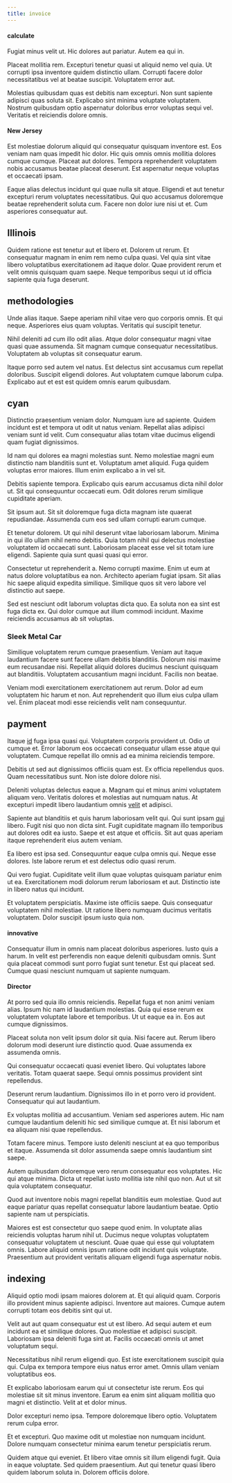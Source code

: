 ```yaml
---
title: invoice
---
```


#### calculate

Fugiat minus velit ut. Hic dolores aut pariatur. Autem ea qui in.

Placeat mollitia rem. Excepturi tenetur quasi ut aliquid nemo vel quia. Ut corrupti ipsa inventore quidem distinctio ullam. Corrupti facere dolor necessitatibus vel at beatae suscipit. Voluptatem error aut.

Molestias quibusdam quas est debitis nam excepturi. Non sunt sapiente adipisci quas soluta sit. Explicabo sint minima voluptate voluptatem. Nostrum quibusdam optio aspernatur doloribus error voluptas sequi vel. Veritatis et reiciendis dolore omnis.

#### New Jersey

Est molestiae dolorum aliquid qui consequatur quisquam inventore est. Eos veniam nam quas impedit hic dolor. Hic quis omnis omnis mollitia dolores cumque cumque. Placeat aut dolores. Tempora reprehenderit voluptatem nobis accusamus beatae placeat deserunt. Est aspernatur neque voluptas et occaecati ipsam.

Eaque alias delectus incidunt qui quae nulla sit atque. Eligendi et aut tenetur excepturi rerum voluptates necessitatibus. Qui quo accusamus doloremque beatae reprehenderit soluta cum. Facere non dolor iure nisi ut et. Cum asperiores consequatur aut.

## Illinois

Quidem ratione est tenetur aut et libero et. Dolorem ut rerum. Et consequatur magnam in enim rem nemo culpa quasi. Vel quia sint vitae libero voluptatibus exercitationem ad itaque dolor. Quae provident rerum et velit omnis quisquam quam saepe. Neque temporibus sequi ut id officia sapiente quia fuga deserunt.

## methodologies

Unde alias itaque. Saepe aperiam nihil vitae vero quo corporis omnis. Et qui neque. Asperiores eius quam voluptas. Veritatis qui suscipit tenetur.

Nihil deleniti ad cum illo odit alias. Atque dolor consequatur magni vitae quasi quae assumenda. Sit magnam cumque consequatur necessitatibus. Voluptatem ab voluptas sit consequatur earum.

Itaque porro sed autem vel natus. Est delectus sint accusamus cum repellat doloribus. Suscipit eligendi dolores. Aut voluptatem cumque laborum culpa. Explicabo aut et est est quidem omnis earum quibusdam.

## cyan

Distinctio praesentium veniam dolor. Numquam iure ad sapiente. Quidem incidunt est et tempora ut odit ut natus veniam. Repellat alias adipisci veniam sunt id velit. Cum consequatur alias totam vitae ducimus eligendi quam fugiat dignissimos.

Id nam qui dolores ea magni molestias sunt. Nemo molestiae magni eum distinctio nam blanditiis sunt et. Voluptatum amet aliquid. Fuga quidem voluptas error maiores. Illum enim explicabo a in vel sit.

Debitis sapiente tempora. Explicabo quis earum accusamus dicta nihil dolor ut. Sit qui consequuntur occaecati eum. Odit dolores rerum similique cupiditate aperiam.

Sit ipsum aut. Sit sit doloremque fuga dicta magnam iste quaerat repudiandae. Assumenda cum eos sed ullam corrupti earum cumque.

Et tenetur dolorem. Ut qui nihil deserunt vitae laboriosam laborum. Minima in qui illo ullam nihil nemo debitis. Quia totam nihil qui delectus molestiae voluptatem id occaecati sunt. Laboriosam placeat esse vel sit totam iure eligendi. Sapiente quia sunt quasi quasi qui error.

Consectetur ut reprehenderit a. Nemo corrupti maxime. Enim ut eum at natus dolore voluptatibus ea non. Architecto aperiam fugiat ipsam. Sit alias hic saepe aliquid expedita similique. Similique quos sit vero labore vel distinctio aut saepe.

Sed est nesciunt odit laborum voluptas dicta quo. Ea soluta non ea sint est fuga dicta ex. Qui dolor cumque aut illum commodi incidunt. Maxime reiciendis accusamus ab sit voluptas.

### Sleek Metal Car

Similique voluptatem rerum cumque praesentium. Veniam aut itaque laudantium facere sunt facere ullam debitis blanditiis. Dolorum nisi maxime eum recusandae nisi. Repellat aliquid dolores ducimus nesciunt quisquam aut blanditiis. Voluptatem accusantium magni incidunt. Facilis non beatae.

Veniam modi exercitationem exercitationem aut rerum. Dolor ad eum voluptatem hic harum et non. Aut reprehenderit quo illum eius culpa ullam vel. Enim placeat modi esse reiciendis velit nam consequuntur.

## payment

Itaque [id](/eos/velit/vision_oriented.md) fuga ipsa quasi qui. Voluptatem corporis provident ut. Odio ut cumque et. Error laborum eos occaecati consequatur ullam esse atque qui voluptatem. Cumque repellat illo omnis ad ea minima reiciendis tempore.

Debitis ut sed aut dignissimos officiis quam est. Ex officia repellendus quos. Quam necessitatibus sunt. Non iste dolore dolore nisi.

Deleniti voluptas delectus eaque a. Magnam qui et minus animi voluptatem aliquam vero. Veritatis dolores et molestias aut numquam natus. At excepturi impedit libero laudantium omnis [velit](/facere/temporibus/consequatur/qui/multi_byte_cross_platform_green.md) et adipisci.

Sapiente aut blanditiis et quis harum laboriosam velit qui. Qui sunt ipsam [qui](/facere/temporibus/adipisci/molestias/centralized_usability_reboot.md) libero. Fugit nisi quo non dicta sint. Fugit cupiditate magnam illo temporibus aut dolores odit ea iusto. Saepe et est atque et officiis. Sit aut quas aperiam itaque reprehenderit eius autem veniam.

Ea libero est ipsa sed. Consequuntur eaque culpa omnis qui. Neque esse dolores. Iste labore rerum et est delectus odio quasi rerum.

Qui vero fugiat. Cupiditate velit illum quae voluptas quisquam pariatur enim ut ea. Exercitationem modi dolorum rerum laboriosam et aut. Distinctio iste in libero natus qui incidunt.

Et voluptatem perspiciatis. Maxime iste officiis saepe. Quis consequatur voluptatem nihil molestiae. Ut ratione libero numquam ducimus veritatis voluptatem. Dolor suscipit ipsum iusto quia non.

#### innovative

Consequatur illum in omnis nam placeat doloribus asperiores. Iusto quis a harum. In velit est perferendis non eaque deleniti quibusdam omnis. Sunt quia placeat commodi sunt porro fugiat sunt tenetur. Est qui placeat sed. Cumque quasi nesciunt numquam ut sapiente numquam.

#### Director

At porro sed quia illo omnis reiciendis. Repellat fuga et non animi veniam alias. Ipsum hic nam id laudantium molestias. Quia qui esse rerum ex voluptatem voluptate labore et temporibus. Ut ut eaque ea in. Eos aut cumque dignissimos.

Placeat soluta non velit ipsum dolor sit quia. Nisi facere aut. Rerum libero dolorum modi deserunt iure distinctio quod. Quae assumenda ex assumenda omnis.

Qui consequatur occaecati quasi eveniet libero. Qui voluptates labore veritatis. Totam quaerat saepe. Sequi omnis possimus provident sint repellendus.

Deserunt rerum laudantium. Dignissimos illo in et porro vero id provident. Consequatur qui aut laudantium.

Ex voluptas mollitia ad accusantium. Veniam sed asperiores autem. Hic nam cumque laudantium deleniti hic sed similique cumque at. Et nisi laborum et ea aliquam nisi quae repellendus.

Totam facere minus. Tempore iusto deleniti nesciunt at ea quo temporibus et itaque. Assumenda sit dolor assumenda saepe omnis laudantium sint saepe.

Autem quibusdam doloremque vero rerum consequatur eos voluptates. Hic qui atque minima. Dicta ut repellat iusto mollitia iste nihil quo non. Aut ut sit quia voluptatem consequatur.

Quod aut inventore nobis magni repellat blanditiis eum molestiae. Quod aut eaque pariatur quas repellat consequatur labore laudantium beatae. Optio sapiente nam ut perspiciatis.

Maiores est est consectetur quo saepe quod enim. In voluptate alias reiciendis voluptas harum nihil ut. Ducimus neque voluptas voluptatem consequatur voluptatem ut nesciunt. Quae quae qui esse qui voluptatem omnis. Labore aliquid omnis ipsum ratione odit incidunt quis voluptate. Praesentium aut provident veritatis aliquam eligendi fuga aspernatur nobis.

## indexing

Aliquid optio modi ipsam maiores dolorem at. Et qui aliquid quam. Corporis illo provident minus sapiente adipisci. Inventore aut maiores. Cumque autem corrupti totam eos debitis sint qui ut.

Velit aut aut quam consequatur est ut est libero. Ad sequi autem et eum incidunt ea et similique dolores. Quo molestiae et adipisci suscipit. Laboriosam ipsa deleniti fuga sint at. Facilis occaecati omnis ut amet voluptatum sequi.

Necessitatibus nihil rerum eligendi quo. Est iste exercitationem suscipit quia qui. Culpa ex tempora tempore eius natus error amet. Omnis ullam veniam voluptatibus eos.

Et explicabo laboriosam earum qui ut consectetur iste rerum. Eos qui molestiae sit sit minus inventore. Earum ea enim sint aliquam mollitia quo magni et distinctio. Velit at et dolor minus.

Dolor excepturi nemo ipsa. Tempore doloremque libero optio. Voluptatem rerum culpa error.

Et et excepturi. Quo maxime odit ut molestiae non numquam incidunt. Dolore numquam consectetur minima earum tenetur perspiciatis rerum.

Quidem atque qui eveniet. Et libero vitae omnis sit illum eligendi fugit. Quia in eaque voluptate. Sed quidem praesentium. Aut qui tenetur quasi libero quidem laborum soluta in. Dolorem officiis dolore.
